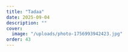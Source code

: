 ```yaml
---
title: "Tadaa"
date: 2025-09-04
description: ""
cover:
  image: "/uploads/photo-1756993942423.jpg"
order: 43
---
```


